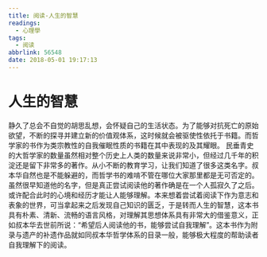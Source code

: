 ```yaml
---
title: 阅读-人生的智慧
readings:
  - 心理學
tags:
  - 阅读
abbrlink: 56548
date: 2018-05-01 19:17:13
---
```


# 人生的智慧

静久了总会不自觉的胡思乱想，会怀疑自己的生活状态。为了能够对抗死亡的原始欲望，不断的探寻并建立新的价值观体系，这时候就会被驱使性依托于书籍。而哲学家的书作为类宗教性的自我催眠性质的书籍在其中表现的及其耀眼。
民垂青史的大哲学家的数量虽然相对整个历史上人类的数量来说非常小，但经过几千年的积淀还是留下非常多的著作。从小不断的教育学习，让我们知道了很多这类名字。叔本华自然也是不能躲避的，而哲学书的难啃不管在哪位大家那里都是无可否定的。
虽然很早知道他的名字，但是真正尝试阅读他的著作确是在一个人孤寂久了之后。或许配合此时的心境和经历才能让人能够理解。本来想着尝试着阅读下作为意志和表象的世界，可当拿起来之后发现自己知识的匮乏，于是转而人生的智慧，这本书具有朴素、清新、流畅的语言风格，对理解其思想体系具有非常大的借鉴意义，正如叔本华去世前所说：“希望后人阅读他的书，能够尝试自我理解”。这本书作为附录与遗产的补遗作品就如同叔本华哲学体系的目录一般，能够极大程度的帮助读者自我理解下的阅读。
